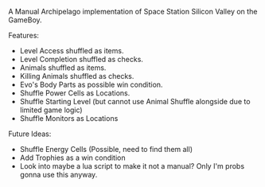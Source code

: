 A Manual Archipelago implementation of Space Station Silicon Valley on the GameBoy.

Features:
- Level Access shuffled as items.
- Level Completion shuffled as checks.
- Animals shuffled as items.
- Killing Animals shuffled as checks.
- Evo's Body Parts as possible win condition.
- Shuffle Power Cells as Locations.
- Shuffle Starting Level (but cannot use Animal Shuffle alongside due to limited game logic)
- Shuffle Monitors as Locations

Future Ideas:
- Shuffle Energy Cells (Possible, need to find them all)
- Add Trophies as a win condition
- Look into maybe a lua script to make it not a manual? Only I'm probs gonna use this anyway.
